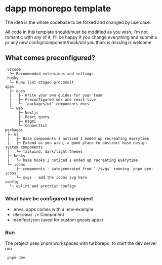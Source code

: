 # dapp monorepo template


The idea is the whole codebase to be forked and changed by use case.  

All code in this template should/must be modified as you wish, I'm not romantic with any of it, I'll be happy if you change everything and submit a pr any new config/component/hook/util you think is missing is welcome 

## What comes preconfigured?

```
.vscode
  └─ Recommended extensions and settings
.husky
  └─ Runs lint-staged precommit
apps
  ├─ docs
  |   ├─ Write your own guides for your team
  |   ├─ Preconfigured mdx and react-live
  |   └─ `packages/ui` components docs
  └─ web
      ├─ Nextjs
      ├─ React query
      ├─ Wagmi
      └─ Connectkit
packages
 ├─ ui
 |   ├─ Base components I noticed I ended up recreating everytime
 |   ├─ Extend as you wish, a good place to abstract base design system components
 |   └─ Tailwind, dark/light themes
 ├─ hooks
 |   └─ base hooks I noticed I ended up recreating everytime
 └─ icons
     ├─ components - autogenerated from `./svgs` running `pnpm gen-icons`
     └─ svgs - add the icons svg here
config
  └─ eslint and prettier configs
```

### What have be configured by project
- .envs, apps comes with a .env-example
- `<MetaHead />` Component
- manifest.json (used for custom gnosis apps)

### Run

The project uses pnpm workspaces with turborepo, to start the dev server run
```
 pnpm dev
```


